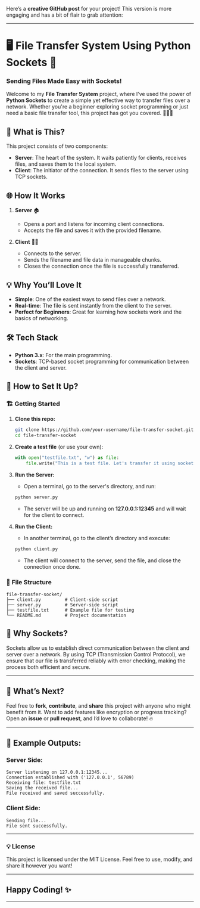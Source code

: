 Here’s a **creative GitHub post** for your project! This version is more engaging and has a bit of flair to grab attention:

---

# 🖥️ **File Transfer System Using Python Sockets** 🚀

### **Sending Files Made Easy with Sockets!**

Welcome to my **File Transfer System** project, where I’ve used the power of **Python Sockets** to create a simple yet effective way to transfer files over a network. Whether you're a beginner exploring socket programming or just need a basic file transfer tool, this project has got you covered. 👨‍💻📂

## 🚀 **What is This?**

This project consists of two components:

- **Server**: The heart of the system. It waits patiently for clients, receives files, and saves them to the local system.
- **Client**: The initiator of the connection. It sends files to the server using TCP sockets.

## 🌐 **How It Works**

1. **Server** 🏠
   - Opens a port and listens for incoming client connections.
   - Accepts the file and saves it with the provided filename.

2. **Client** 🧑‍💻
   - Connects to the server.
   - Sends the filename and file data in manageable chunks.
   - Closes the connection once the file is successfully transferred.

## 💡 **Why You’ll Love It**

- **Simple**: One of the easiest ways to send files over a network.
- **Real-time**: The file is sent instantly from the client to the server.
- **Perfect for Beginners**: Great for learning how sockets work and the basics of networking.

## 🛠️ **Tech Stack**

- **Python 3.x**: For the main programming.
- **Sockets**: TCP-based socket programming for communication between the client and server.

## 🚀 **How to Set It Up?**

### 🏗️ **Getting Started**

1. **Clone this repo:**

   ```bash
   git clone https://github.com/your-username/file-transfer-socket.git
   cd file-transfer-socket
   ```

2. **Create a test file** (or use your own):

   ```python
   with open("testfile.txt", "w") as file:
       file.write("This is a test file. Let's transfer it using sockets!")
   ```

3. **Run the Server:**
   - Open a terminal, go to the server's directory, and run:

   ```bash
   python server.py
   ```

   - The server will be up and running on **127.0.0.1:12345** and will wait for the client to connect.

4. **Run the Client:**
   - In another terminal, go to the client’s directory and execute:

   ```bash
   python client.py
   ```

   - The client will connect to the server, send the file, and close the connection once done.

### 💾 **File Structure**

```
file-transfer-socket/
├── client.py         # Client-side script
├── server.py         # Server-side script
├── testfile.txt      # Example file for testing
└── README.md         # Project documentation
```

## 🎨 **Why Sockets?**

Sockets allow us to establish direct communication between the client and server over a network. By using TCP (Transmission Control Protocol), we ensure that our file is transferred reliably with error checking, making the process both efficient and secure.

---

## 💬 **What’s Next?**

Feel free to **fork**, **contribute**, and **share** this project with anyone who might benefit from it. Want to add features like encryption or progress tracking? Open an **issue** or **pull request**, and I’d love to collaborate! 🔥

---

## 🚀 **Example Outputs:**

### Server Side:

```
Server listening on 127.0.0.1:12345...
Connection established with ('127.0.0.1', 56789)
Receiving file: testfile.txt
Saving the received file...
File received and saved successfully.
```

### Client Side:

```
Sending file...
File sent successfully.
```

---

### 💡 **License**

This project is licensed under the MIT License. Feel free to use, modify, and share it however you want!

---

## **Happy Coding!** ✨

---
